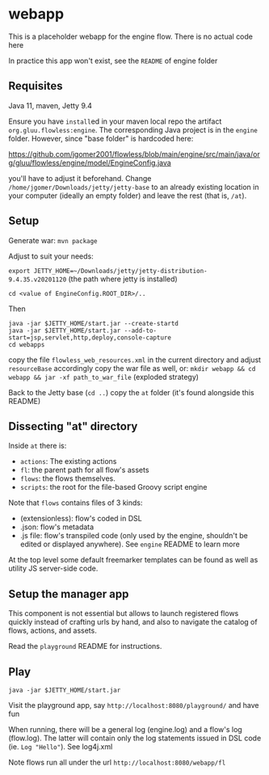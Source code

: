 # webapp

This is a placeholder webapp for the engine flow. There is no actual code here

In practice this app won't exist, see the `README` of engine folder

## Requisites

Java 11, maven, Jetty 9.4

Ensure you have `install`ed in your maven local repo the artifact `org.gluu.flowless:engine`. The corresponding Java project is in the `engine` folder. However, since "base folder" is hardcoded here:

https://github.com/jgomer2001/flowless/blob/main/engine/src/main/java/org/gluu/flowless/engine/model/EngineConfig.java

you'll have to adjust it beforehand. Change `/home/jgomer/Downloads/jetty/jetty-base` to an already existing location in your computer (ideally an empty folder) and leave the rest (that is, `/at`). 

## Setup

Generate war: `mvn package`

Adjust to suit your needs: 

`export JETTY_HOME=~/Downloads/jetty/jetty-distribution-9.4.35.v20201120` (the path where jetty is installed)

`cd <value of EngineConfig.ROOT_DIR>/..`

Then

```
java -jar $JETTY_HOME/start.jar --create-startd
java -jar $JETTY_HOME/start.jar --add-to-start=jsp,servlet,http,deploy,console-capture
cd webapps
```

copy the file `flowless_web_resources.xml` in the current directory and adjust `resourceBase` accordingly
copy the war file as well, or: `mkdir webapp && cd webapp && jar -xf path_to_war_file` (exploded strategy)

Back to the Jetty base (`cd ..`) copy the `at` folder (it's found alongside this README)

## Dissecting "at" directory

Inside `at` there is:

- `actions`: The existing actions
- `fl`: the parent path for all flow's assets
- `flows`: the flows themselves. 
- `scripts`: the root for the file-based Groovy script engine

Note that `flows` contains files of 3 kinds:

- <flow name> (extensionless): flow's coded in DSL
- <flow name>.json: flow's metadata
- <flow name>.js file: flow's transpiled code (only used by the engine, shouldn't be edited or displayed anywhere). See `engine` README to learn more

At the top level some default freemarker templates can be found as well as utility JS server-side code. 

## Setup the manager app

This component is not essential but allows to launch registered flows quickly instead of crafting urls by hand, and also to navigate the catalog of flows, actions, and assets.

Read the `playground` README for instructions.

## Play

`java -jar $JETTY_HOME/start.jar`

Visit the playground app, say `http://localhost:8080/playground/` and have fun

When running, there will be a general log (engine.log) and a flow's log (flow.log). The latter will contain only the log statements issued in DSL code (ie. `Log "Hello"`). See log4j.xml

Note flows run all under the url `http://localhost:8080/webapp/fl`
